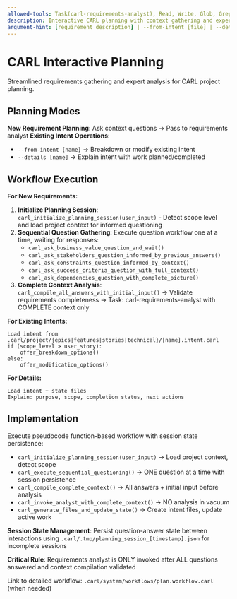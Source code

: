 ```yaml
---
allowed-tools: Task(carl-requirements-analyst), Read, Write, Glob, Grep
description: Interactive CARL planning with context gathering and expert analysis
argument-hint: [requirement description] | --from-intent [file] | --details [file] | --epic | --feature | --story | --technical
---
```


# CARL Interactive Planning

Streamlined requirements gathering and expert analysis for CARL project planning.

## Planning Modes

**New Requirement Planning**: Ask context questions → Pass to requirements analyst
**Existing Intent Operations**: 
- `--from-intent [name]` → Breakdown or modify existing intent
- `--details [name]` → Explain intent with work planned/completed

## Workflow Execution

**For New Requirements:**
1. **Initialize Planning Session**: `carl_initialize_planning_session(user_input)` - Detect scope level and load project context for informed questioning
2. **Sequential Question Gathering**: Execute question workflow one at a time, waiting for responses:
   - `carl_ask_business_value_question_and_wait()`
   - `carl_ask_stakeholders_question_informed_by_previous_answers()`
   - `carl_ask_constraints_question_informed_by_context()`
   - `carl_ask_success_criteria_question_with_full_context()`
   - `carl_ask_dependencies_question_with_complete_picture()`
3. **Complete Context Analysis**: `carl_compile_all_answers_with_initial_input()` → Validate requirements completeness → Task: carl-requirements-analyst with COMPLETE context only

**For Existing Intents:**
```
Load intent from .carl/project/{epics|features|stories|technical}/[name].intent.carl
if (scope_level > user_story):
    offer_breakdown_options()
else:
    offer_modification_options()
```

**For Details:**
```
Load intent + state files
Explain: purpose, scope, completion status, next actions
```

## Implementation

Execute pseudocode function-based workflow with session state persistence:
- `carl_initialize_planning_session(user_input)` → Load project context, detect scope
- `carl_execute_sequential_questioning()` → ONE question at a time with session persistence
- `carl_compile_complete_context()` → All answers + initial input before analysis
- `carl_invoke_analyst_with_complete_context()` → NO analysis in vacuum
- `carl_generate_files_and_update_state()` → Create intent files, update active work

**Session State Management**: Persist question-answer state between interactions using `.carl/.tmp/planning_session_[timestamp].json` for incomplete sessions

**Critical Rule**: Requirements analyst is ONLY invoked after ALL questions answered and context compilation validated

Link to detailed workflow: `.carl/system/workflows/plan.workflow.carl` (when needed)